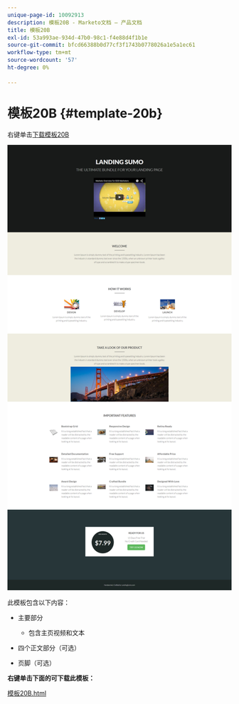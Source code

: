 ```yaml
---
unique-page-id: 10092913
description: 模板20B - Marketo文档 — 产品文档
title: 模板20B
exl-id: 53a993ae-934d-47b0-98c1-f4e88d4f1b1e
source-git-commit: bfcd66388b0d77cf3f1743b0778026a1e5a1ec61
workflow-type: tm+mt
source-wordcount: '57'
ht-degree: 0%

---
```


# 模板20B {#template-20b}

右键单击[下载模板20B](https://experienceleague.adobe.com/landing/marketo/lp-templates/template-20b.html)

![](assets/template-20b.png)

此模板包含以下内容：

* 主要部分

   * 包含主页视频和文本

* 四个正文部分（可选）
* 页脚（可选）

**右键单击下面的可下载此模板：**

[模板20B.html](https://experienceleague.adobe.com/landing/marketo/lp-templates/template-20b.html)
